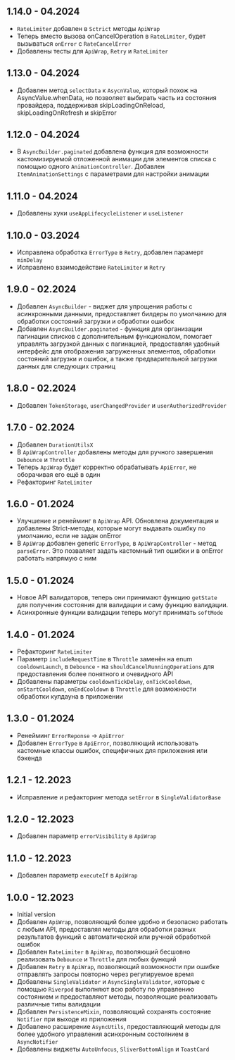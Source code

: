 ## 1.14.0 - 04.2024
* `RateLimiter` добавлен в `Sctrict` методы `ApiWrap`
* Теперь вместо вызова onCancelOperation в `RateLimiter`, будет вызываться `onError` c `RateCancelError`
* Добавлены тесты для `ApiWrap`, `Retry` и `RateLimiter`

## 1.13.0 - 04.2024
* Добавлен метод `selectData` к `AsycnValue`, который похож на AsyncValue.whenData, но позволяет выбирать часть из состояния провайдера, поддерживая skipLoadingOnReload, skipLoadingOnRefresh и skipError

## 1.12.0 - 04.2024
* В `AsyncBuilder.paginated` добавлена функция для возможности кастомизируемой отложенной анимации для элементов списка с помощью одного `AnimationController`. Добавлен `ItemAnimationSettings` с параметрами для настройки анимации

## 1.11.0 - 04.2024
* Добавлены хуки `useAppLifecycleListener` и `useListener`

## 1.10.0 - 03.2024
* Исправлена обработка `ErrorType` в `Retry`, добавлен парамерт `minDelay`
* Исправлено взаимодействие `RateLimiter` и `Retry`

## 1.9.0 - 02.2024
* Добавлен `AsyncBuilder` - виджет для упрощения работы с асинхронными данными, предоставляет билдеры по умолчанию для обработки состояний загрузки и обработки ошибок
* Добавлен `AsyncBuilder.paginated` - функция для организации пагинации списков с дополнительным функционалом, помогает управлять загрузкой данных с пагинацией, предоставляя удобный интерфейс для отображения загруженных элементов, обработки состояний загрузки и ошибок, а также предварительной загрузки данных для следующих страниц

## 1.8.0 - 02.2024
* Добавлен `TokenStorage`, `userChangedProvider` и `userAuthorizedProvider`

## 1.7.0 - 02.2024
* Добавлен `DurationUtilsX`
* В `ApiWrapController` добавлены методы для ручного завершения `Debounce` и `Throttle`
* Теперь `ApiWrap` будет корректно обрабатывать `ApiError`, не оборачивая его ещё в один
* Рефакторинг `RateLimiter`

## 1.6.0 - 01.2024
* Улучшение и ренейминг в `ApiWrap` API. Обновлена документация и добавлены Strict-методы, которые могут выдавать ошибку по умолчанию, если не задан onError
* В `ApiWrap` добавлен generic `ErrorType`, в `ApiWrapController` - метод `parseError`. Это позваляет задать кастомный тип ошибки и в onError работать напрямую с ним

## 1.5.0 - 01.2024
* Новое API валидаторов, теперь они принимают функцию `getState` для получения состояния для валидации и саму функцию валидации.
* Асинхронные функции валидации теперь могут принимать `softMode`

## 1.4.0 - 01.2024
* Рефакторинг `RateLimiter`
* Параметр `includeRequestTime` в `Throttle` заменён на enum `cooldownLaunch`, в `Debounce` - на `shouldCancelRunningOperations` для предоставления более понятного и очевидного API
* Добавлены параметры `cooldownTickDelay`, `onTickCooldown`, `onStartCooldown`, `onEndCooldown` в `Throttle` для возможности обработки кулдауна в приложении

## 1.3.0 - 01.2024
* Ренейминг `ErrorReponse` -> `ApiError`
* Добавлен `ErrorType` в `ApiError`, позволяющий использовать кастомные классы ошибок, специфичных для приложения или бэкенда

## 1.2.1 - 12.2023
* Исправление и рефакторинг метода `setError` в `SingleValidatorBase`

## 1.2.0 - 12.2023
* Добавлен параметр `errorVisibility` в `ApiWrap`

## 1.1.0 - 12.2023 
* Добавлен параметр `executeIf` в `ApiWrap`

## 1.0.0 - 12.2023
* Initial version
* Добавлен `ApiWrap`, позволяющий более удобно и безопасно работать с любым API, предоставляя методы для обработки разных результатов функций с автоматической или ручной обработкой ошибок
* Добавлен `RateLimiter` в `ApiWrap`, позволяющий бесшовно реализовать `Debounce` и `Throttle` для любых функций
* Добавлен `Retry` в `ApiWrap`, позволяющий возможности при ошибке отправлять запросы повторно через регулируемое время
* Добавлены `SingleValidator` и `AsyncSingleValidator`, которые с помощью `Riverpod` выполняют всю работу по управлению состоянием и предоставляют методы, позволяющие реализовать различные типы валидации
* Добавлен `PersistenceMixin`, позволяющий сохранять состояние `Notifier` при выходе из приложения
* Добавлено расширение `AsyncUtils`, предоставляющий методы для более удобного управления асинхронным состоянием в `AsyncNotifier`
* Добавлены виджеты `AutoUnfocus`, `SliverBottomAlign` и `ToastCard`